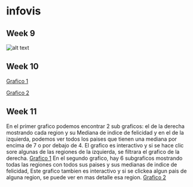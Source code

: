 # infovis
## Week 9
![alt text](https://github.com/tprada/infovis/blob/master/MMWeek9.png "Grafico Semana 9")
## Week 10
[Grafico 1](https://public.tableau.com/profile/tadeo.prada#!/vizhome/InfoVizMM10/Hoja1?publish=yes "Grafico 1")

[Grafico 2](https://public.tableau.com/profile/tadeo.prada#!/vizhome/InfoVizMM10_2/Hoja2?publish=yes "Grafico 2")
## Week 11
En el primer grafico podemos encontrar 2 sub graficos: el de la derecha mostrando cada region y su Mediana de indice de felicidad y en el de la izquierda, podemos ver todos los paises que tienen una mediana por encima de 7 o por debajo de 4. El grafico es interactivo y si se hace clic sore algunas de las regiones de la izquierda, se filtrara el grafico de la derecha.
[Grafico 1](https://public.tableau.com/profile/tadeo.prada#!/vizhome/InfoVizWeek11/REG?publish=yes "Grafico 1")
En el segundo grafico, hay 6 subgraficos mostrando todas las regiones con todos sus paises y sus medianas de indice de felicidad, Este grafico tambien es interactivo y si se clickea algun pais de alguna region, se puede ver en mas detalle esa region.
[Grafico 2](https://public.tableau.com/profile/tadeo.prada#!/vizhome/InfoVizWeek11_2/REG2?publish=yes "Grafico 2")
